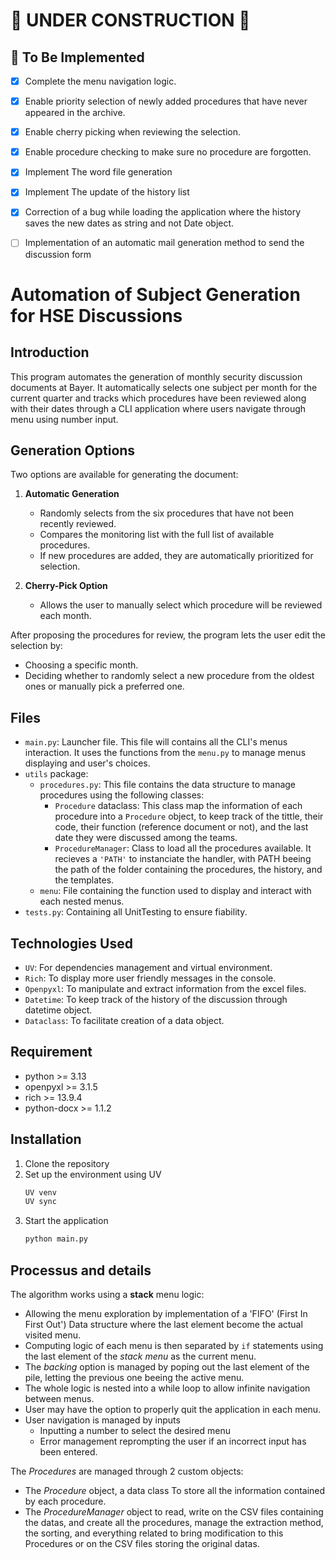 
# 🚧 UNDER CONSTRUCTION 🚧  

## 🚀 To Be Implemented  

- [x] Complete the menu navigation logic. 
- [x] Enable priority selection of newly added procedures that have never appeared in the archive.  
- [x] Enable cherry picking when reviewing the selection.
- [x] Enable procedure checking to make sure no procedure are forgotten.
- [x] Implement The word file generation
- [x] Implement The update of the history list
- [x] Correction of a bug while loading the application where the history saves the new dates as string and not Date object.
- [ ] Implementation of an automatic mail generation method to send the discussion form


# Automation of Subject Generation for HSE Discussions  

## Introduction  
This program automates the generation of monthly security discussion documents at Bayer. It automatically selects one subject per month for the current quarter and tracks which procedures have been reviewed along with their dates through a CLI application where users navigate through menu using number input.

## Generation Options  
Two options are available for generating the document:  

1. **Automatic Generation**  
   - Randomly selects from the six procedures that have not been recently reviewed.  
   - Compares the monitoring list with the full list of available procedures.  
   - If new procedures are added, they are automatically prioritized for selection.  

2. **Cherry-Pick Option**  
   - Allows the user to manually select which procedure will be reviewed each month.  

After proposing the procedures for review, the program lets the user edit the selection by:  
- Choosing a specific month.  
- Deciding whether to randomly select a new procedure from the oldest ones or manually pick a preferred one. 

## Files

- `main.py`: Launcher file. This file will contains all the CLI's menus interaction. It uses the functions from the `menu.py` to manage menus displaying and user's choices.
- `utils` package:
   - `procedures.py`: This file contains the data structure to manage procedures using the following classes:
      -  `Procedure` dataclass: This class map the information of each procedure into a `Procedure` object, to keep track of the tittle, their code, their function (reference document or not), and the last date they were discussed among the teams.
      - `ProcedureManager`: Class to load all the procedures available. It recieves a `'PATH'` to instanciate the handler, with PATH beeing the path of the folder containing the procedures, the history, and the templates.
   - `menu`: File containing the function used to display and interact with each nested menus.
- `tests.py`: Containing all UnitTesting to ensure fiability.

## Technologies Used
- `UV`: For dependencies management and virtual environment.
- `Rich`: To display more user friendly messages in the console.
- `Openpyxl`: To manipulate and extract information from the excel files.
- `Datetime`: To keep track of the history of the discussion through datetime object.
- `Dataclass`: To facilitate creation of a data object.

## Requirement
- python >= 3.13
- openpyxl >= 3.1.5
- rich >= 13.9.4
- python-docx >= 1.1.2

## Installation

1. Clone the repository
2. Set up the environment using UV
   ```bash
   UV venv
   UV sync
   ```
3. Start the application
   ```bash
   python main.py
   ```

## Processus and details
The algorithm works using a **stack** menu logic: 
- Allowing the menu exploration by implementation of a 'FIFO' (First In First Out') Data structure where the last element become the actual visited menu.
- Computing logic of each menu is then separated by `if` statements using the last element of the *stack menu* as the current menu.
- The *backing* option is managed by poping out the last element of the pile, letting the previous one beeing the active menu.
- The whole logic is nested into a while loop to allow infinite navigation between menus.
- User may have the option to properly quit the application in each menu.
- User navigation is managed by inputs
   - Inputting a number to select the desired menu
   - Error management reprompting the user if an incorrect input has been entered.

The *Procedures* are managed through 2 custom objects:
   - The *Procedure* object, a data class To store all the information contained by each procedure.
   - The *ProcedureManager* object to read, write on the CSV files containing the datas, and create all the procedures, manage the extraction method, the sorting, and everything related to bring modification to this Procedures or on the CSV files storing the original datas.
